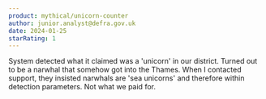 ```yaml
---
product: mythical/unicorn-counter
author: junior.analyst@defra.gov.uk
date: 2024-01-25
starRating: 1
---
```


System detected what it claimed was a 'unicorn' in our district. Turned out to be a narwhal that somehow got into the Thames. When I contacted support, they insisted narwhals are 'sea unicorns' and therefore within detection parameters. Not what we paid for.
